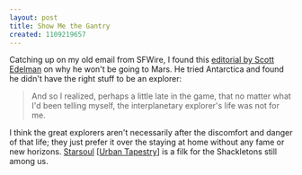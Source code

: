 ```yaml
---
layout: post
title: Show Me the Gantry
created: 1109219657
---
```

Catching up on my old email from SFWire, I found this [editorial by Scott Edelman](http://www.scifi.com/sfw/issue406/editorial.html) on why he won't be going to Mars.  He tried Antarctica and found he didn't have the right stuff to be an explorer:

> And so I realized, perhaps a little late in the game, that no matter what I'd been telling myself, the interplanetary explorer's life was not for me.

<!--break-->
I think the great explorers aren't necessarily after the discomfort and danger of that life; they just prefer it over the staying at home without any fame or new horizons.  [Starsoul](http://www.musesmuse.com/ut/Myths/Starsoul.mp3) [[Urban Tapestry](http://www.musesmuse.com/ut/)] is a filk for the Shackletons still among us.
